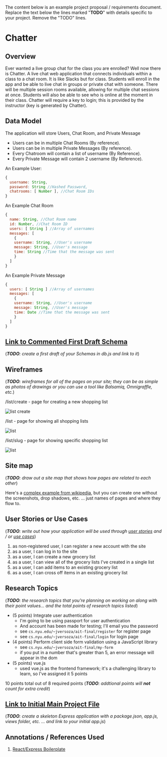 The content below is an example project proposal / requirements document. Replace the text below the lines marked "__TODO__" with details specific to your project. Remove the "TODO" lines.

# Chatter

## Overview

Ever wanted a live group chat for the class you are enrolled? Well now there is Chatter. A live chat web application that connects individuals within a class to a chat room. It is like Slacks but for class. Students will enroll in the app and be able to live chat in groups or private chat with someone. There will be multiple session rooms available, allowing for multiple chat sessions at once. Students will also be able to see who is online at the moment in their class. Chatter will require a key to login; this is provided by the instructor (key is generated by Chatter).

## Data Model

The application will store Users, Chat Room, and Private Message

* Users can be in multiple Chat Rooms (By reference).
* Users can be in multiple Private Messages (By reference).
* Every Chatroom will contain a list of username (By Reference).
* Every Private Message will contain 2 username (By Reference).

An Example User:

```javascript
{
  username: String,
  password: String //Hashed Password,
  chatrooms: [ Number ], //Chat Room IDs
}
```

An Example Chat Room

```javascript
{
  name: String, //Chat Room name
  id: Number, //Chat Room ID
  users: [ String ] //Array of usernames
  messages: [
    {
    username: String, //User's username
    message: String, //User's message
    time: String //Time that the message was sent
    }
  ]
}
```

An Example Private Message

```javascript
{
  users: [ String ] //Array of usernames
  messages: [
    {
    username: String, //User's username
    message: String, //User's message
    time: Date //Time that the message was sent
    }
  ]
}
```


## [Link to Commented First Draft Schema](db.js) 

(___TODO__: create a first draft of your Schemas in db.js and link to it_)

## Wireframes

(___TODO__: wireframes for all of the pages on your site; they can be as simple as photos of drawings or you can use a tool like Balsamiq, Omnigraffle, etc._)

/list/create - page for creating a new shopping list

![list create](documentation/list-create.png)

/list - page for showing all shopping lists

![list](documentation/list.png)

/list/slug - page for showing specific shopping list

![list](documentation/list-slug.png)

## Site map

(___TODO__: draw out a site map that shows how pages are related to each other_)

Here's a [complex example from wikipedia](https://upload.wikimedia.org/wikipedia/commons/2/20/Sitemap_google.jpg), but you can create one without the screenshots, drop shadows, etc. ... just names of pages and where they flow to.

## User Stories or Use Cases

(___TODO__: write out how your application will be used through [user stories](http://en.wikipedia.org/wiki/User_story#Format) and / or [use cases](https://www.mongodb.com/download-center?jmp=docs&_ga=1.47552679.1838903181.1489282706#previous)_)

1. as non-registered user, I can register a new account with the site
2. as a user, I can log in to the site
3. as a user, I can create a new grocery list
4. as a user, I can view all of the grocery lists I've created in a single list
5. as a user, I can add items to an existing grocery list
6. as a user, I can cross off items in an existing grocery list

## Research Topics

(___TODO__: the research topics that you're planning on working on along with their point values... and the total points of research topics listed_)

* (5 points) Integrate user authentication
    * I'm going to be using passport for user authentication
    * And account has been made for testing; I'll email you the password
    * see <code>cs.nyu.edu/~jversoza/ait-final/register</code> for register page
    * see <code>cs.nyu.edu/~jversoza/ait-final/login</code> for login page
* (4 points) Perform client side form validation using a JavaScript library
    * see <code>cs.nyu.edu/~jversoza/ait-final/my-form</code>
    * if you put in a number that's greater than 5, an error message will appear in the dom
* (5 points) vue.js
    * used vue.js as the frontend framework; it's a challenging library to learn, so I've assigned it 5 points

10 points total out of 8 required points (___TODO__: addtional points will __not__ count for extra credit_)


## [Link to Initial Main Project File](app.js) 

(___TODO__: create a skeleton Express application with a package.json, app.js, views folder, etc. ... and link to your initial app.js_)

## Annotations / References Used

1. [React/Express Boilerplate](https://github.com/nathandalal/react-express-template.git)